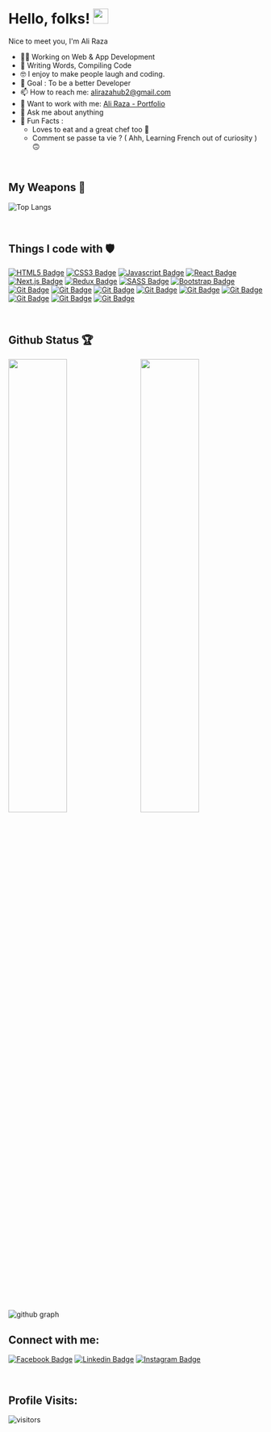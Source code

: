# Hello, folks! <img src="https://raw.githubusercontent.com/MartinHeinz/MartinHeinz/master/wave.gif" width="30px" height="30px">

Nice to meet you, I'm Ali Raza

- 👩‍💻 Working on Web & App Development 
- 📝 Writing Words, Compiling Code
- 🤓 I enjoy to make people laugh and coding.
- 🎯 Goal : To be a better Developer 
- 📫 How to reach me: [alirazahub2@gmail.com](alirazahub2@gmail.com)<br/>
- 👀 Want to work with me: [Ali Raza - Portfolio](https://alirazahub.netlify.app/)<br/>
- 💬 Ask me about anything
- 💌 Fun Facts :
     - Loves to eat and a great chef too 🐼 
     - Comment se passe ta vie ? ( Ahh, Learning French out of curiosity ) 🙃
<br>

## My Weapons 🌟

![Top Langs](https://github-readme-stats.vercel.app/api/top-langs/?username=alirazahub&theme=react)

<br>


## Things I code with 🛡

[![HTML5 Badge](https://img.shields.io/badge/HTML5-E34F26?style=for-the-badge&logo=html5&logoColor=white)](#)  [![CSS3 Badge](https://img.shields.io/badge/CSS3-1572B6?style=for-the-badge&logo=css3&logoColor=white)](#) [![Javascript Badge](https://img.shields.io/badge/-Javascript-F0DB4F?style=for-the-badge&labelColor=black&logo=javascript&logoColor=F0DB4F)](#)  [![React Badge](https://img.shields.io/badge/-React-61DBFB?style=for-the-badge&labelColor=black&logo=react&logoColor=61DBFB)](#) [![Next.js Badge](https://img.shields.io/badge/next.js-000000?style=for-the-badge&logo=nextdotjs&logoColor=white)](#) [![Redux Badge](https://img.shields.io/badge/Redux-593D88?style=for-the-badge&logo=redux&logoColor=white)](#)  [![SASS Badge](https://img.shields.io/badge/Sass-CC6699?style=for-the-badge&logo=sass&logoColor=white)](#)  [![Bootstrap Badge](https://img.shields.io/badge/Bootstrap-563D7C?style=for-the-badge&logo=bootstrap&logoColor=white)](#)  [![Git Badge](https://img.shields.io/badge/Git-F05032?style=for-the-badge&logo=git&logoColor=white)](#)
[![Git Badge](https://img.shields.io/badge/C++-1572B6?style=for-the-badge&logo=cplusplus&logoColor=white)](#)
[![Git Badge](https://img.shields.io/badge/c%23-964d92?style=for-the-badge&logo=csharp&logoColor=white)](#)
[![Git Badge](https://img.shields.io/badge/Java-5283a2?style=for-the-badge&logo=&logoColor=white)](#) 
[![Git Badge](https://img.shields.io/badge/Node.JS-7bc60c?style=for-the-badge&logo=node.js&logoColor=white)](#)
[![Git Badge](https://img.shields.io/badge/Express-000000?style=for-the-badge&logo=express&logoColor=white)](#)
[![Git Badge](https://img.shields.io/badge/Mongo%20DB-4da53f?style=for-the-badge&logo=mongodb&logoColor=white)](#)
[![Git Badge](https://img.shields.io/badge/.NET-000000?style=for-the-badge&logo=.net&logoColor=white)](#)
[![Git Badge](https://img.shields.io/badge/MS%20SQL-a21518?style=for-the-badge&logo=microsoftsqlserver&logoColor=white)](#)

<br>


## Github Status 🏆

<img  src="https://github-readme-stats.vercel.app/api?username=alirazahub&count_private=true&show_icons=true&hide_border=true&theme=react" width="48%" align="right" >
<img  src="https://github-readme-streak-stats.herokuapp.com/?user=alirazahub&theme=react" width="48%" >
<br>

![github graph](https://github-readme-activity-graph.cyclic.app/graph?username=alirazahub&theme=react-dark)
<br>

## Connect with me:

[![Facebook Badge](https://img.shields.io/badge/Facebook-1877F2?style=for-the-badge&logo=facebook&logoColor=white)](https://www.facebook.com/alirazahub) [![Linkedin Badge](https://img.shields.io/badge/LinkedIn-0077B5?style=for-the-badge&logo=linkedin&logoColor=white)](https://www.linkedin.com/in/alirazahub/) [![Instagram Badge](https://img.shields.io/badge/Instagram-E4405F?style=for-the-badge&logo=instagram&logoColor=white)](https://instagram.com/alirazahub)

<br>

## Profile Visits:
![visitors](https://visitor-badge.glitch.me/badge?page_id=alirazahub)
